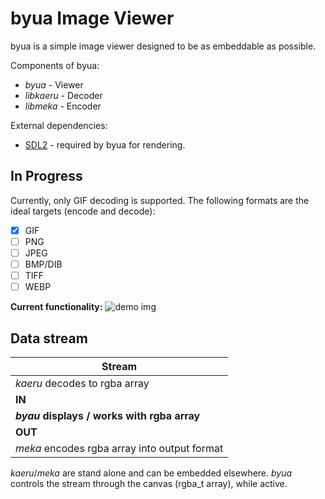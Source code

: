 byua Image Viewer
====================

byua is a simple image viewer designed to be as embeddable as possible.

Components of byua:
 - *byua*     - Viewer
 - *libkaeru* - Decoder
 - *libmeka*  - Encoder

External dependencies:
 - [SDL2](http://libsdl.org) - required by byua for rendering.

## In Progress
Currently, only GIF decoding is supported. The following formats are the ideal targets (encode and decode):
 - [X] GIF
 - [ ] PNG
 - [ ] JPEG
 - [ ] BMP/DIB
 - [ ] TIFF
 - [ ] WEBP
 
 **Current functionality:**
 ![demo img](http://i.imgur.com/u9bnWRG.png)

## Data stream
|Stream|
|------|
|*kaeru* decodes to rgba array|
| **IN** |
|**_byau_ displays / works with rgba array**|
| **OUT** |
|*meka* encodes rgba array into output format|

*kaeru*/*meka* are stand alone and can be embedded elsewhere. *byua* controls the stream through the canvas (rgba_t array), while active.